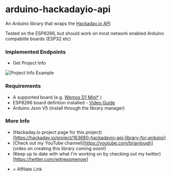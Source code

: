 # arduino-hackadayio-api

An Arduino library that wraps the [Hackaday.io API](https://dev.hackaday.io)

Tested on the ESP8266, but should work on most network enabled Arduino compabitle boards (ESP32 etc)

### Implemented Endpoints

- Get Project Info

![Project Info Example](https://cdn.hackaday.io/images/5341661549201595052.PNG)


### Requirements

- A supported board (e.g. [Wemos D1 Mini*](http://s.click.aliexpress.com/e/uzFUnIe) )
- ESP8266 board defintion installed - [Video Guide](https://www.youtube.com/watch?v=AFUAMVFzpWw)
- Arduino Json V5 (install through the library manager)

### More Info

- (Hackaday.io project page for this project)[https://hackaday.io/project/163680-hackadayio-api-library-for-arduino]
- (Check out my YouTube channel)[https://youtube.com/brianlough] (video on creating this library coming soon!)
- (Keep up to date with what I'm working on by checking out my twitter)[https://twitter.com/witnessmenow]

* = Affilate Link